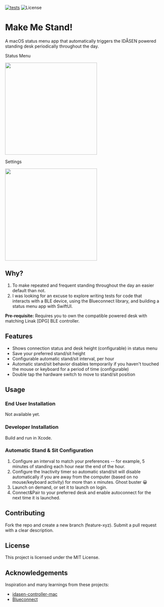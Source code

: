 [![tests](https://github.com/mattorb/MakeMeStand/actions/workflows/unittest.yml/badge.svg?q=1)](https://github.com/mattorb/MakeMeStand/actions/workflows/unittest.yml)
![License](https://img.shields.io/github/license/mattorb/MakeMeStand)

# Make Me Stand!
A macOS status menu app that automatically triggers the IDÅSEN powered standing desk periodically throughout the day.

Status Menu

<img src="https://github.com/user-attachments/assets/b0a4a86d-75fc-47f0-bc48-a2fcee20abb3" width="300">

Settings

<img src="https://github.com/user-attachments/assets/a448649c-ea32-46db-921a-168c3473de88" width="300">

## Why?
1. To make repeated and frequent standing throughout the day an easier default than not.
1. I was looking for an excuse to explore writing tests for code that interacts with a BLE device, using the Blueconnect library, and building a status menu app with SwiftUI.

**Pre-requisite:** Requires you to own the compatible powered desk with matching Linak [DPG] BLE controller.

## Features
- Shows connection status and desk height (configurable) in status menu
- Save your preferred stand/sit height
- Configurable automatic stand/sit interval, per hour
- Automatic stand/sit behavior disables temporarily if you haven't touched the mouse or keyboard for a period of time (configurable)
- Double tap the hardware switch to move to stand/sit position

## Usage
### End User Installation
Not available yet.

### Developer Installation
Build and run in Xcode.

### Automatic Stand & Sit Configuration
1. Configure an interval to match your preferences -- for example, 5 minutes of standing each hour near the end of the hour.
1. Configure the Inactivity timer so automatic stand/sit will disable automatically if you are away from the computer (based on no mouse/keyboard activity) for more than x minutes.  Ghost buster 😀
1. Launch on demand, or set it to launch on login.
1. Connect&Pair to your preferred desk and enable autoconnect for the next time it is launched.

## Contributing
Fork the repo and create a new branch (feature-xyz).
Submit a pull request with a clear description.

## License
This project is licensed under the MIT License.

## Acknowledgements
Inspiration and many learnings from these projects:
- [idasen-controller-mac](https://github.com/DWilliames/idasen-controller-mac)
- [Blueconnect](https://github.com/danielepantaleone/BlueConnect)
